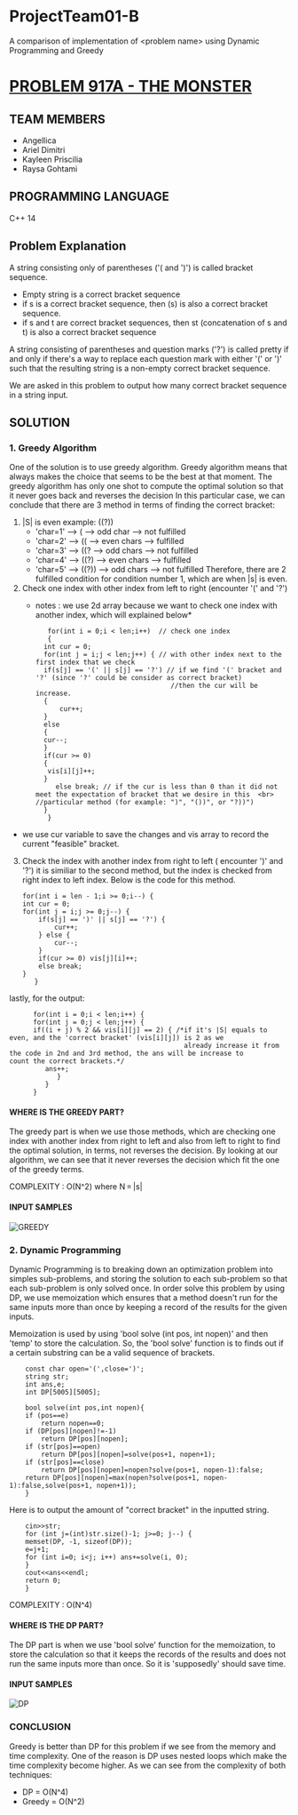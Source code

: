 # ProjectTeam01-B
A comparison of implementation of &lt;problem name> using Dynamic Programming and Greedy

# [PROBLEM 917A - THE MONSTER](https://codeforces.com/problemset/problem/917/A)

## TEAM MEMBERS
- Angellica 
- Ariel Dimitri 
- Kayleen Priscilia 
- Raysa Gohtami 

## PROGRAMMING LANGUAGE
C++ 14

## Problem Explanation 
A string consisting only of parentheses ('( and ')') is called bracket sequence. 
- Empty string is a correct bracket sequence
- if s is a correct bracket sequence, then (s) is also a correct bracket sequence.
- if s and t are correct bracket sequences, then st (concatenation of s and t) is also a correct bracket sequence

A string consisting of parentheses and question marks ('?') is called pretty if and only if there's a way to replace each question mark with either '(' or ')' such that the resulting string is a non-empty correct bracket sequence.

We are asked in this problem to output how many correct bracket sequence in a string input. 

## SOLUTION 

### 1. Greedy Algorithm
One of the solution is to use greedy algorithm. Greedy algorithm means that always makes the choice that seems to be the best at that moment. The greedy algorithm has only one shot to compute the optimal solution so that it never goes back and reverses the decision
In this particular case, we can conclude that there are 3 method in terms of finding the correct bracket: 
1. |S| is even 
    example: ((?))
    - 'char=1' --> (   --> odd char --> not fulfilled 
    - 'char=2' --> ((  --> even chars --> fulfilled
    - 'char=3' --> ((? --> odd chars --> not fulfilled
    - 'char=4' --> ((?) --> even chars --> fulfilled
    - 'char=5' --> ((?)) --> odd chars --> not fulfilled
    Therefore, there are 2 fulfilled condition for condition number 1, which are when |s| is even. 
2. Check one index with other index from left to right (encounter '(' and '?')
    * notes : we use 2d array because we want to check one index with another index, which will explained below* 
    
             for(int i = 0;i < len;i++)  // check one index
             {
            int cur = 0;
            for(int j = i;j < len;j++) { // with other index next to the first index that we check
            if(s[j] == '(' || s[j] == '?') // if we find '(' bracket and '?' (since '?' could be consider as correct bracket)
                                            //then the cur will be increase.
            {
                cur++;
            }
            else 
            {
            cur--;  
            }
            if(cur >= 0) 
            {
             vis[i][j]++;
            }
               else break; // if the cur is less than 0 than it did not meet the expectation of bracket that we desire in this  <br>                                    //particular method (for example: ")", "())", or "?))")
            }
             }
         
 * we use cur variable to save the changes and vis array to record the current "feasible" bracket. 
 
 3. Check the index with another index from right to left ( encounter ')' and '?') 
    it is similiar to the second method, but the index is checked from right index to left index. 
    Below is the code for this method.
    
        for(int i = len - 1;i >= 0;i--) {
        int cur = 0;
        for(int j = i;j >= 0;j--) {
            if(s[j] == ')' || s[j] == '?') {
                cur++;
            } else {
                cur--;
            }
            if(cur >= 0) vis[j][i]++;
            else break;
        }
           }
 
 lastly, for the output: 
 
          for(int i = 0;i < len;i++) {
          for(int j = 0;j < len;j++) {
          if((i + j) % 2 && vis[i][j] == 2) { /*if it's |S| equals to even, and the 'correct bracket' (vis[i][j]) is 2 as we
                                                already increase it from the code in 2nd and 3rd method, the ans will be increase to                                                     count the correct brackets.*/
             ans++;
                }
             }
          }
    
#### WHERE IS THE GREEDY PART? 
The greedy part is when we use those methods, which are checking one index with another index from right to left and also from left to right to find the optimal solution, in terms, not reverses the decision. By looking at our algorithm, we can see that it never reverses the decision which fit the one of the greedy terms.

COMPLEXITY : O(N^2) where N = |s|

#### INPUT SAMPLES

![GREEDY](https://github.com/AAlab1819/ProjectTeam01-B/blob/master/greedy%20monster.PNG)

### 2. Dynamic Programming
Dynamic Programming is to breaking down an optimization problem into simples sub-problems, and storing the solution to each sub-problem so that each sub-problem is only solved once. In order solve this problem by using DP, we use memoization which ensures that a method doesn't run for the same inputs more than once by keeping a record of the results for the given inputs. 

Memoization is used by using 'bool solve (int pos, int nopen)' and then 'temp' to store the calculation.
So, the 'bool solve' function is to finds out if a certain substring can be a valid sequence of brackets. 

        const char open='(',close=')';
        string str;
        int ans,e;
        int DP[5005][5005];

        bool solve(int pos,int nopen){
        if (pos==e)
            return nopen==0;
        if (DP[pos][nopen]!=-1)
            return DP[pos][nopen];
        if (str[pos]==open)
            return DP[pos][nopen]=solve(pos+1, nopen+1);
        if (str[pos]==close)
            return DP[pos][nopen]=nopen?solve(pos+1, nopen-1):false;
        return DP[pos][nopen]=max(nopen?solve(pos+1, nopen-1):false,solve(pos+1, nopen+1));
        }
        
Here is to output the amount of "correct bracket" in the inputted string. 

        cin>>str;
        for (int j=(int)str.size()-1; j>=0; j--) {
        memset(DP, -1, sizeof(DP));
        e=j+1;
        for (int i=0; i<j; i++) ans+=solve(i, 0);
        }
        cout<<ans<<endl;
        return 0;
        }

COMPLEXITY : O(N^4)

#### WHERE IS THE DP PART? 
The DP part is when we use 'bool solve' function for the memoization, to store the calculation so that it keeps the records of the results and does not run the same inputs more than once. So it is 'supposedly' should save time. 

#### INPUT SAMPLES
![DP](https://github.com/AAlab1819/ProjectTeam01-B/blob/master/monster%20dp.PNG)
### CONCLUSION 
Greedy is better than DP for this problem if we see from the memory and time complexity. One of the reason is DP uses nested loops which make the time complexity become higher. As we can see from the complexity of both techniques: 
- DP = O(N^4) 
- Greedy = O(N^2)
